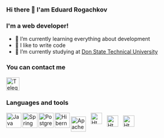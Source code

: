 ### Hi there 👋 I'am Eduard Rogachkov

### I'm a web developer!
- 🌱 I’m currently learning everything about development
- 💪 I like to write code
- 🔭 I’m currently studying at <a href="https://donstu.ru/en/">Don State Technical University</a>

### You can contact me

<a href="https://t.me/ssskyfall"><img alt="Telegram" width=35px src="https://cdn.cdnlogo.com/logos/t/57/telegram-2019.svg"></a>
### Languages and tools

<img align="left" alt="Java"    width="40px" src="https://cdn.jsdelivr.net/gh/devicons/devicon/icons/java/java-original-wordmark.svg" />
<img align="left" alt="Spring"  width="40px" src="https://cdn.jsdelivr.net/gh/devicons/devicon/icons/spring/spring-original-wordmark.svg" />
<img align="left" alt="PostgreSQL"  width="40px" src="https://cdn.jsdelivr.net/gh/devicons/devicon/icons/postgresql/postgresql-original-wordmark.svg" />
<img align="left" alt="Hibernate"  width="40px" src="https://cdn.cdnlogo.com/logos/h/52/hibernate.svg" />
<img align="left" alt="Apache"  width="40px" style="margin-top:10px " src="https://cdn.cdnlogo.com/logos/a/25/apache.svg" />
<img align="left" alt="Html"  width="30px" style="margin-left: 10px" src="https://cdn.cdnlogo.com/logos/h/90/html-5.svg" />
<img align="left" alt="Html"  width="30px" style="margin-left: 10px;margin-top: 7px"  src="https://cdn.cdnlogo.com/logos/c/18/css.svg" />
<img align="left" alt="Html"  width="30px" style="margin-left: 10px;margin-top: 7px"  src="https://cdn.cdnlogo.com/logos/j/44/javascript.svg" />
















<!--
**skfl/skfl** is a ✨ _special_ ✨ repository because its `README.md` (this file) appears on your GitHub profile.

Here are some ideas to get you started:


- 🔭 I’m currently working on ...
- 🌱 I’m currently learning ...
- 👯 I’m looking to collaborate on ...
- 🤔 I’m looking for help with ...
- 💬 Ask me about ...
- 📫 How to reach me: ...
- 😄 Pronouns: ...
- ⚡ Fun fact: ...
-->

